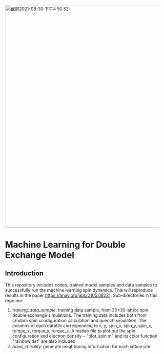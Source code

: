 <img width="727" alt="截屏2021-08-30 下午4 50 52" src="https://user-images.githubusercontent.com/32048073/131403794-dda267ba-9528-4ebf-9688-37e7ba130f34.png">

# Machine Learning for Double Exchange Model

## Introduction
This repository includes codes, trained model samples and data samples to successfully run the machine learning spin dynamics. This will reproduce results in the paper https://arxiv.org/abs/2105.08221. Sub-directories in this repo are:
1. *training_data_sample*: training data sample, from 30*30 lattice spin double exchange simulations. The training data includes both from random spin condiguration calculation and quench simulation. The columns of each datafile corresponding to x, y, spin_x, spin_y, spin_x, torque_x, torque_y, torque_z. A matlab file to plot out the spin configuration and electron density-- "plot_spin.m" and its color function "rainbow.dat" are also included. 
2. *bond_chirality*: generate neighboring information for each lattice site  
